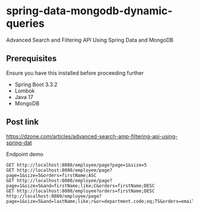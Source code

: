 # spring-data-mongodb-dynamic-queries

Advanced Search and Filtering API Using Spring Data and MongoDB

## Prerequisites
Ensure you have this installed before proceeding further

* Spring Boot 3.3.2
* Lombok
* Java 17
* MongoDB 

## Post link

https://dzone.com/articles/advanced-search-amp-filtering-api-using-spring-dat


Endpoint demo
```
GET http://localhost:8080/employee/page?page=1&size=5
GET http://localhost:8080/employee/page?page=1&size=5&orders=firstName;ASC
GET http://localhost:8080/employee/page?page=1&size=5&and=firstName;like;C&orders=firstName;DESC
GET http://localhost:8080/employee?orders=firstName;DESC
http://localhost:8080/employee/page?page=1&size=5&and=lastName;like;r&or=department.code;eq;TS&orders=email;DESC

```